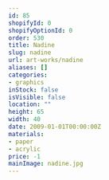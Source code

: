 ```yaml
---
id: 85
shopifyId: 0
shopifyOptionId: 0
order: 530
title: Nadine
slug: nadine
url: art-works/nadine
aliases: []
categories:
- graphics
inStock: false
isVisible: false
location: ""
height: 65
width: 40
date: 2009-01-01T00:00:00Z
materials:
- paper
- acrylic
price: -1
mainImage: nadine.jpg
---
```

